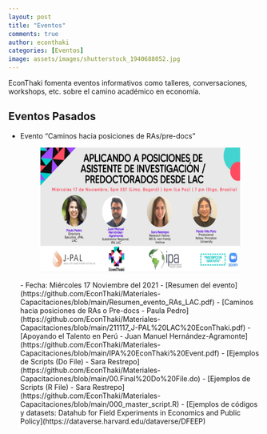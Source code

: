 ```yaml
---
layout: post
title: "Eventos"
comments: true
author: econthaki
categories: [Eventos]
image: assets/images/shutterstock_1940688052.jpg
---
```


EconThaki fomenta eventos informativos como talleres, conversaciones, workshops, etc. sobre el camino académico en economía.

## Eventos Pasados

- Evento “Caminos hacia posiciones de RAs/pre-docs” 
	<figure>
	    <img src="https://raw.githubusercontent.com/EconThaki/Materiales-Capacitaciones/main/imagendedifusion.jpeg"
	         alt="Evento 1" style="width:504px;height:250px;">
	</figure>
	- Fecha: Miércoles 17 Noviembre del 2021
	- [Resumen del evento](https://github.com/EconThaki/Materiales-Capacitaciones/blob/main/Resumen_evento_RAs_LAC.pdf)
	- [Caminos hacia posiciones de RAs o Pre-docs - Paula Pedro](https://github.com/EconThaki/Materiales-Capacitaciones/blob/main/211117_J-PAL%20LAC%20EconThaki.pdf)
	- [Apoyando el Talento en Perú - Juan Manuel Hernández-Agramonte](https://github.com/EconThaki/Materiales-Capacitaciones/blob/main/IPA%20EconThaki%20Event.pdf)
	- [Ejemplos de Scripts (Do File) - Sara Restrepo](https://github.com/EconThaki/Materiales-Capacitaciones/blob/main/00.Final%20Do%20File.do)
	- [Ejemplos de Scripts (R File) - Sara Restrepo](https://github.com/EconThaki/Materiales-Capacitaciones/blob/main/000_master_script.R)
	- [Ejemplos de códigos y datasets: Datahub for Field Experiments in Economics and Public Policy](https://dataverse.harvard.edu/dataverse/DFEEP)
